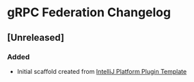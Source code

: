 <!-- Keep a Changelog guide -> https://keepachangelog.com -->

# gRPC Federation Changelog

## [Unreleased]
### Added
- Initial scaffold created from [IntelliJ Platform Plugin Template](https://github.com/JetBrains/intellij-platform-plugin-template)
